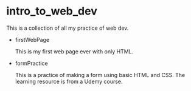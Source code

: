 # intro_to_web_dev

This is a collection of all my practice of web dev.

- firstWebPage

    This is my first web page ever with only HTML.

- formPractice

    This is a practice of making a form using basic HTML and CSS. The learning resource is from a Udemy course.
